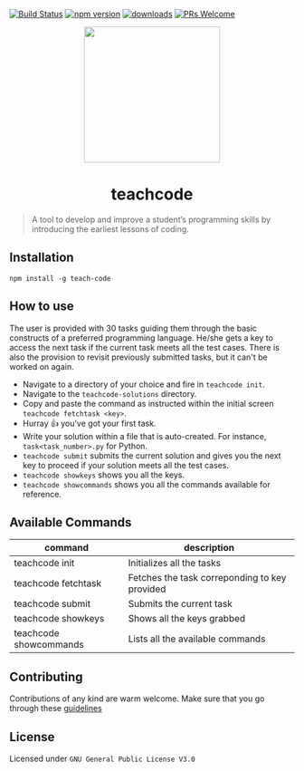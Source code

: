 [![Build Status](https://travis-ci.com/madlabsinc/teachcode.svg?branch=master)](https://travis-ci.com/madlabsinc/teachcode)
[![npm version](https://badgen.net/npm/v/teach-code)](https://www.npmjs.com/package/teach-code)
[![downloads](https://badgen.net/npm/dm/teach-code)](https://www.npmjs.com/package/teach-code)
[![PRs Welcome](https://img.shields.io/badge/PRs%20-welcome-brightgreen.svg)](https://github.com/madlabsinc/Teach-Code/pull/new)

<p align="center">
  <img src="https://i.imgur.com/BuMZB6C.png" width="240" height="240">
  <h1 align="center">teachcode</h1>
</p>

> A tool to develop and improve a student’s programming skills by introducing the earliest lessons of coding.

## Installation

`npm install -g teach-code`

## How to use

The user is provided with 30 tasks guiding them through the basic constructs of a preferred programming language. He/she gets a key to access the next task if the current task meets all the test cases. There is also the provision to revisit previously submitted tasks, but it can't be worked on again.

- Navigate to a directory of your choice and fire in `teachcode init`.
- Navigate to the `teachcode-solutions` directory.
- Copy and paste the command as instructed within the initial screen `teachcode fetchtask <key>`.
- Hurray :+1: you've got your first task.
- Write your solution within a file that is auto-created. For instance, `task<task_number>.py` for Python.
- `teachcode submit` submits the current solution and gives you the next key to proceed if your solution meets all the test cases.
- `teachcode showkeys` shows you all the keys.
- `teachcode showcommands` shows you all the commands available for reference.

## Available Commands

| command | description |                                                                                                
| -------------- |  ---------------- |
| teachcode init | Initializes all the tasks |
| teachcode fetchtask <key> | Fetches the task correponding to key provided |
| teachcode submit | Submits the current task |
| teachcode showkeys | Shows all the keys grabbed |
| teachcode showcommands | Lists all the available commands |

## Contributing

Contributions of any kind are warm welcome. Make sure that you go through these [guidelines](https://teachcode.surge.sh/guide/contributing.html#guidelines)

## License

Licensed under `GNU General Public License V3.0`
